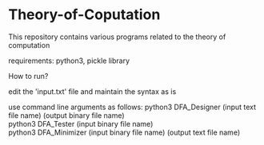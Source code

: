 # Theory-of-Coputation
This repository contains various programs related to the theory of computation

requirements:
python3, pickle library

How to run?

edit the 'input.txt' file and maintain the syntax as is

use command line arguments as follows:
python3 DFA_Designer (input text file name) (output binary file name) <br/> 
python3 DFA_Tester (input binary file name) <br/>
python3 DFA_Minimizer (input binary file name) (output text file name) <br/>
